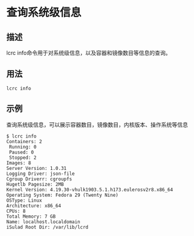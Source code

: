 # 查询系统级信息<a name="ZH-CN_TOPIC_0184808143"></a>

## 描述<a name="zh-cn_topic_0183074346_section1515625105210"></a>

lcrc info命令用于对系统级信息，以及容器和镜像数目等信息的查询。

## 用法<a name="zh-cn_topic_0183074346_section13717532165410"></a>

```
lcrc info
```

## 示例<a name="zh-cn_topic_0183074346_section791377105511"></a>

查询系统级信息，可以展示容器数目，镜像数目，内核版本、操作系统等信息

```
$ lcrc info
Containers: 2
 Running: 0
 Paused: 0
 Stopped: 2
Images: 8
Server Version: 1.0.31
Logging Driver: json-file
Cgroup Driverr: cgroupfs
Hugetlb Pagesize: 2MB
Kernel Version: 4.19.30-vhulk1903.5.1.h173.eulerosv2r8.x86_64
Operating System: Fedora 29 (Twenty Nine)
OSType: Linux
Architecture: x86_64
CPUs: 8
Total Memory: 7 GB
Name: localhost.localdomain
iSulad Root Dir: /var/lib/lcrd
```

